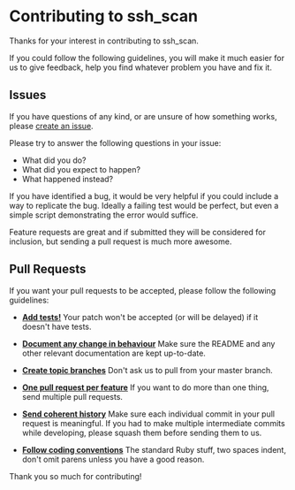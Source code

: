 # Contributing to ssh_scan

Thanks for your interest in contributing to ssh_scan.

If you could follow the following guidelines, you will make it much easier for
us to give feedback, help you find whatever problem you have and fix it.

## Issues

If you have questions of any kind, or are unsure of how something works, please
[create an issue](https://github.com/claudijd/ssh_scan/issues/new).

Please try to answer the following questions in your issue:

- What did you do?
- What did you expect to happen?
- What happened instead?

If you have identified a bug, it would be very helpful if you could include a
way to replicate the bug.  Ideally a failing test would be perfect, but even a
simple script demonstrating the error would suffice.

Feature requests are great and if submitted they will be considered for
inclusion, but sending a pull request is much more awesome.

## Pull Requests

If you want your pull requests to be accepted, please follow the following guidelines:

- [**Add tests!**](https://rspec.info/) Your patch won't be accepted (or will be delayed) if it doesn't have tests.

- [**Document any change in behaviour**](https://yardoc.org/) Make sure the README and any other
  relevant documentation are kept up-to-date.

- [**Create topic branches**](https://github.com/dchelimsky/rspec/wiki/Topic-Branches) Don't ask us to pull from your master branch.

- [**One pull request per feature**](https://help.github.com/articles/using-pull-requests) If you want to do more than one thing, send
  multiple pull requests.

- [**Send coherent history**](https://stackoverflow.com/questions/6934752/git-combining-multiple-commits-before-pushing) Make sure each individual commit in your pull
  request is meaningful. If you had to make multiple intermediate commits while
  developing, please squash them before sending them to us.

- [**Follow coding conventions**](https://github.com/styleguide/ruby) The standard Ruby stuff, two spaces indent,
  don't omit parens unless you have a good reason.

Thank you so much for contributing!
